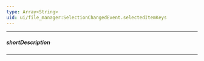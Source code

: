 ```yaml
---
type: Array<String>
uid: ui/file_manager:SelectionChangedEvent.selectedItemKeys
---
```

---
##### shortDescription
<!-- Description goes here -->

---
<!-- Description goes here -->